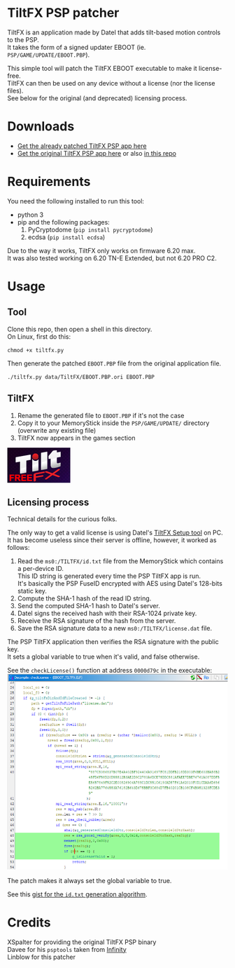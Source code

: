 # TiltFX PSP patcher

TiltFX is an application made by Datel that adds tilt-based motion controls to the PSP.  
It takes the form of a signed updater EBOOT (ie. `PSP/GAME/UPDATE/EBOOT.PBP`).  

This simple tool will patch the TiltFX EBOOT executable to make it license-free.  
TiltFX can then be used on any device without a license (nor the license files).  
See below for the original (and deprecated) licensing process.

# Downloads
- [Get the already patched TiltFX PSP app here][2]
- [Get the original TiltFX PSP app here][3] or also [in this repo](data/TiltFX)

# Requirements

You need the following installed to run this tool:
- python 3
- pip and the following packages:
    1. PyCryptodome (`pip install pycryptodome`)
    2. ecdsa (`pip install ecdsa`)

Due to the way it works, TiltFX only works on firmware 6.20 max.  
It was also tested working on 6.20 TN-E Extended, but not 6.20 PRO C2.  

# Usage
## Tool
Clone this repo, then open a shell in this directory.  
On Linux, first do this:
```shell
chmod +x tiltfx.py
```
Then generate the patched `EBOOT.PBP` file from the original application file.
```shell
./tiltfx.py data/TiltFX/EBOOT.PBP.ori EBOOT.PBP
```
## TiltFX
1. Rename the generated file to `EBOOT.PBP` if it's not the case
2. Copy it to your MemoryStick inside the `PSP/GAME/UPDATE/` directory (overwrite any existing file)
3. TiltFX now appears in the games section
<div style="text-align: left;"><img width="144" height="80" src="assets/icon0.png" alt="TiltFX ICON"></div>

## Licensing process
Technical details for the curious folks.

The only way to get a valid license is using Datel's [TiltFX Setup tool][1] on PC.  
It has become useless since their server is offline, however, it worked as follows:
1. Read the `ms0:/TILTFX/id.txt` file from the MemoryStick which contains a per-device ID.  
   This ID string is generated every time the PSP TiltFX app is run.  
   It's basically the PSP FuseID encrypted with AES using Datel's 128-bits static key.
2. Compute the SHA-1 hash of the read ID string.
3. Send the computed SHA-1 hash to Datel's server.
4. Datel signs the received hash with their RSA-1024 private key.  
5. Receive the RSA signature of the hash from the server.
6. Save the RSA signature data to a new `ms0:/TILTFX/license.dat` file.

The PSP TiltFX application then verifies the RSA signature with the public key.  
It sets a global variable to true when it's valid, and false otherwise.   

See the `checkLicense()` function at address `0000d79c` in the executable:  
![checkLicense function in Ghidra](assets/rsasig.png)

The patch makes it always set the global variable to true.

See this [gist for the `id.txt` generation algorithm][4].

# Credits
XSpalter for providing the original TiltFX PSP binary  
Davee for his `psptools` taken from [Infinity][5]  
Linblow for this patcher

  [1]: https://archive.org/details/tiltfx-setup-1.00
  [2]: https://static.socom.cc/archive/datel/tiltfx/TiltFX_free.zip
  [3]: https://static.socom.cc/archive/datel/tiltfx/TiltFX_original.zip
  [4]: https://gist.github.com/Linblow/68de00bc117c38c40c7edc25a7b31d95
  [5]: https://github.com/DaveeFTW/Infinity
